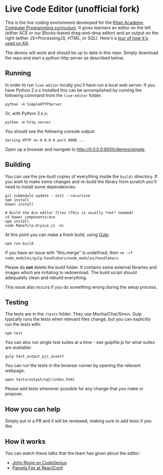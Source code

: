 # Live Code Editor (unofficial fork)

This is the live coding environment developed for the [Khan Academy Computer Programming curriculum](https://www.khanacademy.org/computer-programming/). It gives learners an editor on the left (either ACE or our Blocks-based drag-and-drop editor) and an output on the right (either JS+ProcessingJS, HTML, or SQL).
Here's a [tour of how it's used on KA](https://www.youtube.com/watch?v=bPCWwEApKw4).

The demos will work and should be up to date in this repo. Simply download the repo and start a python http server as described below.

## Running

In order to run `live-editor` locally you'll have run a local web server.  If you have Python 2.x.x installed this can be accomplished by running the following command from the `live-editor` folder:

    python -m SimpleHTTPServer
    
Or, with Python 3.x.x:

    python -m http.server

You should see the following console output:

    Serving HTTP on 0.0.0.0 port 8000 ...

Open up a browser and navigate to http://0.0.0.0:8000/demos/simple.

## Building

You can use the pre-built copies of everything inside the `build/` directory. If you wish to make some changes and re-build the library from scratch you'll need to install some dependencies:

    git submodule update --init --recursive
    npm install
    bower install

    # Build the Ace editor files (This is usually *not* needed)
    cd bower_components/ace
    npm install
    node Makefile.dryice.js -nc

At this point you can make a fresh build, using [Gulp](http://gulpjs.com/):

    npm run build

If you have an issue with "this.merge" is undefined, then `rm -rf node_modules/gulp-handlebars/node_modules/handlebars`.

Please do **not** delete the build folder. It contains some external libraries and images which are irritating to redownload. The build script should adequately clean and rebuild everything.

This issue also occurs if you do something wrong during the setup process.

## Testing

The tests are in the `/tests` folder. They use Mocha/Chai/Sinon. Gulp typically runs the tests when relevant files change, but you can explicitly run the tests with:

    npm test
    
You can also run single test suites at a time - see gulpfile.js for what suites are available:

    gulp test_output_pjs_assert

You can run the tests in the browser runner by opening the relevant webpage:
    
    open tests/output/sql/index.html
   

Please add tests whenever possible for any change that you make or propose.

## How you can help

Simply put in a PR and it will be reviewed, making sure to add tests if you like.

## How it works

You can watch these talks that the team has given about the editor:
* [John Resig on CodeGenius](https://www.youtube.com/watch?v=H4sSldXv_S4)
* [Pamela Fox at ReactConf](https://youtu.be/EzHsLt9vLbk?t=26m49s)
